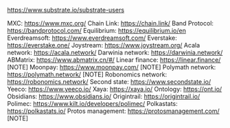 https://www.substrate.io/substrate-users

MXC: https://www.mxc.org/
Chain Link: https://chain.link/
Band Protocol: https://bandprotocol.com/
Equilibrium: https://equilibrium.io/en
Everdreamsoft: https://www.everdreamsoft.com/
Everstake: https://everstake.one/
Joystream: https://www.joystream.org/
Acala network: https://acala.network/
Darwinia network: https://darwinia.network/
ABMatrix: https://www.abmatrix.cn/#/
Linear finance: https://linear.finance/ [NOTE]
Moonpay: https://www.moonpay.com/ [NOTE]
Polymath network: https://polymath.network/ [NOTE]
Robonomics network: https://robonomics.network/
Second state: https://www.secondstate.io/
Yeeco: https://www.yeeco.io/
Xaya: https://xaya.io/
Ontology: https://ont.io/
Obsidians: https://www.obsidians.io/
Origintrail: https://origintrail.io/
Polimec: https://www.kilt.io/developers/polimec/
Polkastats: https://polkastats.io/
Protos management: https://protosmanagement.com/ [NOTE]
